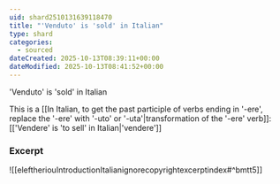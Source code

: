 ```yaml
---
uid: shard2510131639118470
title: "'Venduto' is 'sold' in Italian"
type: shard
categories:
  - sourced
dateCreated: 2025-10-13T08:39:11+00:00
dateModified: 2025-10-13T08:41:52+00:00
---
```

'Venduto' is 'sold' in Italian

This is a [[In Italian, to get the past participle of verbs ending in '-ere', replace the '-ere' with '-uto' or '-uta'|transformation of the '-ere' verb]]: [['Vendere' is 'to sell' in Italian|'vendere']]
### Excerpt
![[eleftheriouIntroductionItalianignorecopyrightexcerptindex#^bmtt5]]
